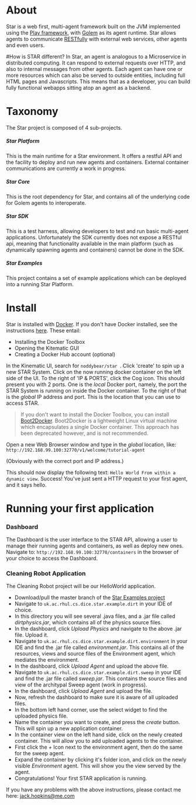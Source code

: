 # About
Star is a web first, multi-agent framework built on the JVM implemented using the [Play framework](playframework.com), with [Golem](http://www.cs.rhbnc.ac.uk/home/kostas/pubs/debs09.pdf) as its agent runtime.
Star allows agents to communicate [RESTfully](https://en.wikipedia.org/wiki/Representational_state_transfer) with external web services, other agents and even users. 

#How is STAR different?
In Star, an agent is analogous to a Microservice in distributed computing. It can respond to external requests over HTTP, and also to internal messages from other agents. Each agent can have one or more resources which can also be served to outside entities, including full HTML pages and Javascripts. This means that as a developer, you can build fully functional webapps sitting atop an agent as a backend.

# Taxonomy
The Star project is composed of 4 sub-projects.
##### Star Platform
This is the main runtime for a Star environment. It offers a restful API and the facility to deploy and run new agents and containers. External container communications are currently a work in progress.
##### Star Core
This is the root dependency for Star, and contains all of the underlying code for Golem agents to interoperate. 
##### Star SDK
This is a test harness, allowing developers to test and run basic multi-agent applications. Unfortunately the SDK currently does not expose a RESTful api, meaning that functionality available in the main platform (such as dynamically spawning agents and containers) cannot be done in the SDK.
##### Star Examples
This project contains a set of example applications which can be deployed into a running Star Platform.

# Install
Star is installed with [Docker](https://www.docker.com/). 
If you don't have Docker installed, see the instructions [here](http://docs.docker.com/mac/started/).
These entail:
- Installing the Docker Toolbox
- Opening the Kitematic GUI
- Creating a Docker Hub account (optional)

In the Kinematic UI, search for ```noddybear/star ```.
Click 'create' to spin up a new STAR System. Click on the now running docker container on the left side of the UI. To the right of 'IP & PORTS', click the Cog icon. This should present you with 2 ports. One is the _local_ Docker port, namely, the port the STAR System is running on inside the Docker container. To the right of that is the _global_ IP address and port. This is the location that you can use to access STAR.


> If you don't want to install the Docker Toolbox, you can install [Boot2Docker](http://boot2docker.io/). Boot2Docker is a lightweight Linux virtual machine which encapsulates a single Docker container. This approach has been deprecated however, and is not recommended.

Open a new Web Browser window and type in the _global_ location, like:
``` http://192.168.99.100:32770/v1/welcome/tutorial-agent ```

(Obviously with the correct port and IP address.)

This should now display the following text: ```Hello World From within a dynamic view```.
Success! You've just sent a HTTP request to your first agent, and it says hello.

# Running your first application
### Dashboard
The Dashboard is the user interface to the STAR API, allowing a user to manage their running agents and containers, as well as deploy new ones. 
Navigate to: ``` http://192.168.99.100:32770/containers ``` in the browser of your choice to access the Dashboard.

### Cleaning Robot Application
The Cleaning Robot project will be our HelloWorld application.
- Download/pull the master branch of the [Star Examples project](https://github.com/JackHopkins/STAR-Examples)
- Navigate to ``` uk.ac.rhul.cs.dice.star.example.dirt ``` in your IDE of choice.
- In this directory you will see several .java files, and a .jar file called _dirtphysics.jar_, which contains all of the physics source files.
- In the dashboard, click _Upload Physics_ and navigate to the above .jar file. Upload it.
- Navigate to ``` uk.ac.rhul.cs.dice.star.example.dirt.environment ``` in your IDE and find the .jar file called _environment.jar_. This contains all of the resources, views and source files of the Environment agent, which mediates the environment.
- In the dashboard, click _Upload Agent_ and upload the above file.
- Navigate to ``` uk.ac.rhul.cs.dice.star.example.dirt.sweep ``` in your IDE and find the .jar file called _sweep.jar_. This contains the source files and view of the architypal Sweep agent (work in progress).
- In the dashboard, click _Upload Agent_ and upload the file.
- Now, refresh the dashboard to make sure it is aware of all uploaded files.
- In the bottom left hand corner, use the select widget to find the uploaded physics file.
- Name the container you want to create, and press the _create_ button. This will spin up a new application container.
- In the container view on the left hand side, click on the newly created container. This will allow you to add uploaded agents to the container.
- First click the _+_ Icon next to the environment agent, then do the same for the sweep agent.
- Expand the container by clicking it's folder icon, and click on the newly visible _Environment_ agent. This will show you the view served by the agent.
- Congratulations! Your first STAR application is running.

If you have any problems with the above instructions, please contact me here: jack.hopkins@me.com

